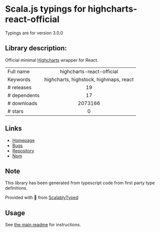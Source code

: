 
# Scala.js typings for highcharts-react-official

Typings are for version 3.0.0

## Library description:
Official minimal [Highcharts](https://www.highcharts.com/) wrapper for React.

|                    |                 |
| ------------------ | :-------------: |
| Full name          | highcharts-react-official |
| Keywords           | highcharts, highstock, highmaps, react |
| # releases         | 19 |
| # dependents       | 17 |
| # downloads        | 2073166 |
| # stars            | 0 |

## Links
- [Homepage](https://github.com/highcharts/highcharts-react#readme)
- [Bugs](https://github.com/highcharts/highcharts-react/issues)
- [Repository](https://github.com/highcharts/highcharts-react)
- [Npm](https://www.npmjs.com/package/highcharts-react-official)
    


## Note
This library has been generated from typescript code from first party type definitions.

Provided with :purple_heart: from [ScalablyTyped](https://github.com/oyvindberg/ScalablyTyped)

## Usage
See [the main readme](../../readme.md) for instructions.


